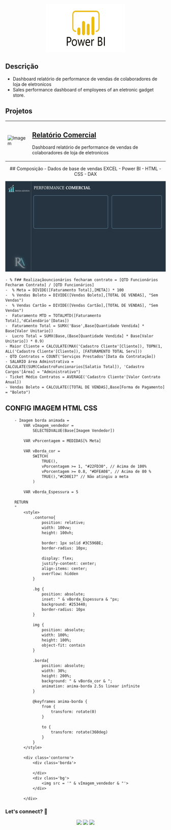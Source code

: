 <div align="center">
  <img src="https://github.com/Raii-Azevedo/ProjetosBI/blob/master/Power-Bi-Logo-PNG.png" width="250" height = "150">
</div>

## Descrição
- Dashboard relatório de performance de vendas de colaboradores de loja de eletronicos
- Sales performance dashboard of employees of an eletronic gadget store.
  
## Projetos
<table>
  <tr>
    <td><img src="https://github.com/Raii-Azevedo/ProjetosBI/blob/master/Comercial/DASHBOARD%20-%20Comercial.gif" width="400" alt="Imagem"></td>
    <td>
      <h2><a href="https://github.com/Raii-Azevedo/ProjetosBI/tree/master/Comercial">Relatório Comercial</a></h2>
      <p>Dashboard relatório de performance de vendas de colaboradores de loja de eletronicos</p>
    </td>
  </tr>
</table>

<div align="center">
## Composição
- Dados de base de vendas EXCEL
- Power BI
- HTML
- CSS
- DAX

[![Watch the video](https://github.com/Raii-Azevedo/ProjetosBI/blob/master/Comercial/FUNDO.png)](https://www.youtube.com/watch?v=HIfrFNRYZ-Y)
</div>


    - % F## Realizaçãouncionários fecharam contrato = [QTD Funcionários Fecharam Contrato] / [QTD Funcionários]
    -  % Meta = DIVIDE([Faturamento Total],[META]) * 100
    -  % Vendas Boleto = DIVIDE([Vendas Boleto],[TOTAL DE VENDAS], "Sem Vendas")
    -  % Vendas Cartão = DIVIDE([Vendas Cartão],[TOTAL DE VENDAS], "Sem Vendas")
    -  Faturamento MTD = TOTALMTD([Faturamento Total],'dCalendário'[Datas])
    -  Faturamento Total = SUMX('Base',Base[Quantidade Vendida] * Base[Valor Unitario])
    -  Lucro Total = SUMX(Base,(Base[Quantidade Vendida] * Base[Valor Unitario]) * 0.9)
    - Maior Cliente = CALCULATE(MAX('Cadastro Cliente'[Cliente]), TOPN(1, ALL('Cadastro Cliente'[Cliente]), [FATURAMENTO TOTAL Serv]))
    - QTD Contratos = COUNT('Serviços Prestados'[Data da Contratação])
    - SALARIO área Adminstrativa = CALCULATE(SUM(CadastroFuncionarios[Salatio Total]), 'Cadastro Cargos'[Área] = "Administrativo")
    - Ticket Médio Contratos = AVERAGE('Cadastro Cliente'[Valor Contrato Anual])
    - Vendas Boleto = CALCULATE([TOTAL DE VENDAS],Base[Forma de Pagamento] = "Boleto")

## CONFIG IMAGEM HTML CSS
        - Imagem borda animada = 
            VAR vImagem_vendedor = 
                SELECTEDVALUE(Base[Imagem Vendedor])

            VAR vPorcentagem = MEDIDAS[% Meta]

            VAR vBorda_cor = 
                SWITCH(
                    TRUE(),
                    vPorcentagem >= 1, "#22FD30", // Acima de 100%
                    vPorcentagem >= 0.8, "#DFEA08", // Acima de 80 %
                    TRUE(),"#CD0E17" // Não atingiu a meta
                )

            VAR vBorda_Espessura = 5

        RETURN
        "
            <style>
                .contorno{
                    position: relative;
                    width: 100vw;
                    height: 100vh;

                    border: 1px solid #3C596BE;
                    border-radius: 10px;

                    display: flex;
                    justify-content: center;
                    align-items: center;
                    overflow: hidden
                }

                .bg {
                    position: absolute;
                    inset: " & vBorda_Espessura & "px;
                    background: #253440;
                    border-radius: 10px
                }

                img {
                    position: absolute;
                    width: 100%;
                    height: 100%;
                    object-fit: contain
                }

                .borda{
                    position: absolute;
                    width: 30%;
                    height: 200%;
                    background: " & vBorda_cor & ";
                    animation: anima-borda 2.5s linear infinite
                }

                @keyframes anima-borda {
                    from {
                        transform: rotate(0)
                    }

                    to {
                        transform: rotate(360deg)
                    }
                }
            </style>

            <div class='contorno'> 
                <div class='borda'>

                </div>
                <div class='bg'>
                    <img src = '" & vImagem_vendedor & "'>
                </div>

            </div>

  ### Let's connect? 🤝
  <div>
    <p align="center">
      <a href="https://www.linkedin.com/in/raissa-azevedo-555893120/"><img src="https://img.shields.io/badge/-LinkedIn-0077B5?style=flat&logo=Linkedin&logoColor=white"/></a>
      <a href="https://twitter.com/Raiissa_Azevedo"><img src="https://img.shields.io/badge/-Twitter-%231DA1F2?style=flat&logo=twitter&logoColor=white"/></a>
      <a href="https://www.instagram.com/raiissa.azevedo/"><img src="https://img.shields.io/badge/-Instagram-E4405F?style=flat&logo=instagram&logoColor=white"/></a>
  </p> </div></div>
</div>
